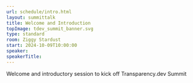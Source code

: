 ```yaml
---
url: schedule/intro.html
layout: summittalk
title: Welcome and Introduction
topImage: tdev_summit_banner.svg
type: standard
room: Ziggy Stardust
start: 2024-10-09T10:00:00
speaker:
speakerTitle:
---
```


<div class="font-google font-medium">

Welcome and introductory session to kick off Transparency.dev Summit

</div>